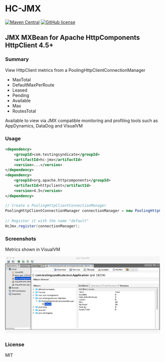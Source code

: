 # HC-JMX

[![Maven Central](https://img.shields.io/maven-central/v/com.testingsyndicate/hc-jmx.svg)](https://mvnrepository.com/artifact/com.testingsyndicate/hc-jmx)
[![GitHub license](https://img.shields.io/github/license/goughy000/hc-jmx.svg)](https://github.com/goughy000/hc-jmx/blob/master/LICENSE)

## JMX MXBean for Apache HttpComponents HttpClient 4.5+

### Summary

View HttpClient metrics from a PoolingHttpClientConnectionManager

- MaxTotal
- DefaultMaxPerRoute
- Leased
- Pending
- Available
- Max
- RoutesTotal

Available to view via JMX compatible monitoring and profiling tools such as AppDynamics, DataDog and VisualVM

### Usage

```xml
<dependency>
    <groupId>com.testingsyndicate</groupId>
    <artifactId>hc-jmx</artifactId>
    <version>...</version>
</dependency>
<dependency>
    <groupId>org.apache.httpcomponents</groupId>
    <artifactId>httpclient</artifactId>
    <version>4.5</version>
</dependency>
```

```java
// Create a PoolingHttpClientConnectionManager
PoolingHttpClientConnectionManager connectionManager = new PoolingHttpClientConnectionManager();

// Register it with the name "default"
HcJmx.register(connectionManager);
```

### Screenshots

Metrics shown in VisualVM

![VisualVM Apache HttpClient PoolingHttpClientConnectionManager](visualvm.png)

### License

MIT